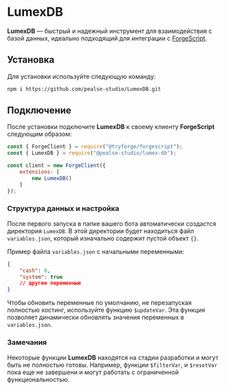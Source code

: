 # LumexDB
**LumexDB** — быстрый и надежный инструмент для взаимодействия с базой данных, идеально подходящий для интеграции с [ForgeScript](https://github.com/tryforge/ForgeScript).

## Установка
Для установки используйте следующую команду:

```bash
npm i https://github.com/pealse-studio/LumexDB.git
```

## Подключение
После установки подключите **LumexDB** к своему клиенту **ForgeScript** следующим образом:

```js
const { ForgeClient } = require("@tryforge/forgescript");
const { LumexDB } = require("@pealse-studio/lumex-db");

const client = new ForgeClient({
    extensions: [
        new LumexDB()
    ]
});
```

### Структура данных и настройка
После первого запуска в папке вашего бота автоматически создастся директория `LumexDB`. В этой директории будет находиться файл `variables.json`, который изначально содержит пустой объект `{}`.

Пример файла `variables.json` с начальными переменными:

```json
{
    "cash": 0,
    "system": true
    // другие переменные
}
```

Чтобы обновить переменные по умолчанию, не перезапуская полностью хостинг, используйте функцию `$updateVar`. Эта функция позволяет динамически обновлять значения переменных в `variables.json`.

### Замечания
Некоторые функции **LumexDB** находятся на стадии разработки и могут быть не полностью готовы. Например, функции `$filterVar`, и `$resetVar` пока еще не завершени и могут работать с ограниченной функциональностью.
